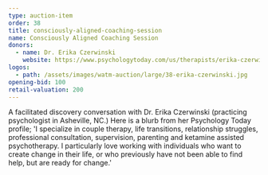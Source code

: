 ```yaml
---
type: auction-item
order: 38
title: consciously-aligned-coaching-session
name: Consciously Aligned Coaching Session
donors:
  - name: Dr. Erika Czerwinski
    website: https://www.psychologytoday.com/us/therapists/erika-czerwinski-asheville-nc/265069
logos:
  - path: /assets/images/watm-auction/large/38-erika-czerwinski.jpg
opening-bid: 100
retail-valuation: 200
---
```


A facilitated discovery conversation with Dr. Erika Czerwinski (practicing psychologist in Asheville, NC.) Here is a blurb from her Psychology Today profile; 'I specialize in couple therapy, life transitions, relationship struggles, professional consultation, supervision, parenting and ketamine assisted psychotherapy. I particularly love working with individuals who want to create change in their life, or who previously have not been able to find help, but are ready for change.'
